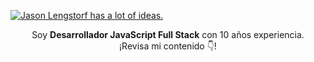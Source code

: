 [![Jason Lengstorf has a lot of ideas.](https://res.cloudinary.com/lambda-ingenier-a-e-innovaci-n/image/upload/v1634784682/Propaganda_waym5t.png)](https://lambda.com.pe/)

<p align="center">Soy <strong>Desarrollador JavaScript Full Stack</strong> con 10 años experiencia.<br />¡Revisa mi contenido 👇!</p>
